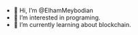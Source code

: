 - 👋 Hi, I’m @ElhamMeybodian
- 👀 I’m interested in programing.
- 🌱 I’m currently learning about blockchain.


<!---
ElhamMeybodian/ElhamMeybodian is a ✨ special ✨ repository because its `README.md` (this file) appears on your GitHub profile.
You can click the Preview link to take a look at your changes.
--->
